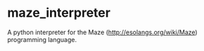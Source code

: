 maze_interpreter
================

A python interpreter for the Maze (http://esolangs.org/wiki/Maze) programming language.
